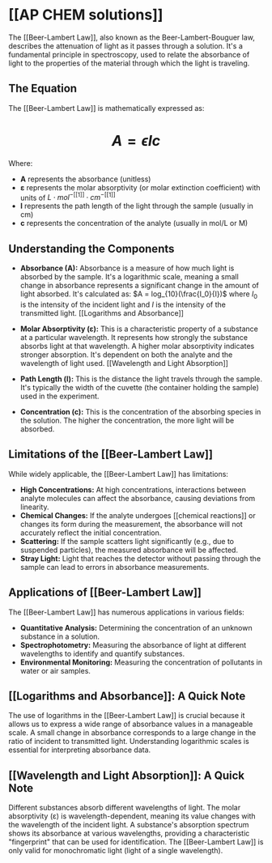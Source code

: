 # [[AP CHEM solutions]]

The [[Beer-Lambert Law]], also known as the Beer-Lambert-Bouguer law, describes the attenuation of light as it passes through a solution.  It's a fundamental principle in spectroscopy, used to relate the absorbance of light to the properties of the material through which the light is traveling.

## The Equation

The [[Beer-Lambert Law]] is mathematically expressed as:

# $$A = \epsilon l c$$

Where:

*   **A** represents the absorbance (unitless)
*   **ε** represents the molar absorptivity (or molar extinction coefficient) with units of $L \cdot mol^{-[[1]]} \cdot cm^{-[[1]]}$
*   **l** represents the path length of the light through the sample (usually in cm)
*   **c** represents the concentration of the analyte (usually in mol/L or M)


## Understanding the Components

*   **Absorbance (A):**  Absorbance is a measure of how much light is absorbed by the sample.  It's a logarithmic scale, meaning a small change in absorbance represents a significant change in the amount of light absorbed.  It's calculated as:  $A = log_{10}(\frac{I_0}{I})$ where $I_0$ is the intensity of the incident light and $I$ is the intensity of the transmitted light.  [[Logarithms and Absorbance]]

*   **Molar Absorptivity (ε):** This is a characteristic property of a substance at a particular wavelength. It represents how strongly the substance absorbs light at that wavelength. A higher molar absorptivity indicates stronger absorption.  It's dependent on both the analyte and the wavelength of light used. [[Wavelength and Light Absorption]]


*   **Path Length (l):** This is the distance the light travels through the sample.  It's typically the width of the cuvette (the container holding the sample) used in the experiment.


*   **Concentration (c):** This is the concentration of the absorbing species in the solution.  The higher the concentration, the more light will be absorbed.


## Limitations of the [[Beer-Lambert Law]] 
While widely applicable, the [[Beer-Lambert Law]] has limitations:

*   **High Concentrations:** At high concentrations, interactions between analyte molecules can affect the absorbance, causing deviations from linearity.
*   **Chemical Changes:**  If the analyte undergoes [[chemical reactions]] or changes its form during the measurement, the absorbance will not accurately reflect the initial concentration.
*   **Scattering:**  If the sample scatters light significantly (e.g., due to suspended particles), the measured absorbance will be affected.
*   **Stray Light:**  Light that reaches the detector without passing through the sample can lead to errors in absorbance measurements.

## Applications of [[Beer-Lambert Law]] 
The [[Beer-Lambert Law]] has numerous applications in various fields:

*   **Quantitative Analysis:** Determining the concentration of an unknown substance in a solution.
*   **Spectrophotometry:**  Measuring the absorbance of light at different wavelengths to identify and quantify substances.
*   **Environmental Monitoring:**  Measuring the concentration of pollutants in water or air samples.



## [[Logarithms and Absorbance]]: A Quick Note

The use of logarithms in the [[Beer-Lambert Law]] is crucial because it allows us to express a wide range of absorbance values in a manageable scale. A small change in absorbance corresponds to a large change in the ratio of incident to transmitted light.  Understanding logarithmic scales is essential for interpreting absorbance data.

## [[Wavelength and Light Absorption]]: A Quick Note

Different substances absorb different wavelengths of light.  The molar absorptivity (ε) is wavelength-dependent, meaning its value changes with the wavelength of the incident light.  A substance's absorption spectrum shows its absorbance at various wavelengths, providing a characteristic "fingerprint" that can be used for identification.  The [[Beer-Lambert Law]] is only valid for monochromatic light (light of a single wavelength).
